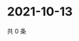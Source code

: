 # 2021-10-13

共 0 条

<!-- BEGIN -->
<!-- 最后更新时间 Wed Oct 13 2021 22:18:33 GMT+0800 (China Standard Time) -->

<!-- END -->
